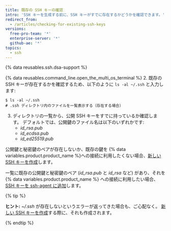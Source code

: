 ```yaml
---
title: 既存の SSH キーの確認
intro: 'SSH キーを生成する前に、SSH キーがすでに存在するかどうかを確認できます。'
redirect_from:
  - /articles/checking-for-existing-ssh-keys
versions:
  free-pro-team: '*'
  enterprise-server: '*'
  github-ae: '*'
topics:
  - ssh
---
```


{% data reusables.ssh.dsa-support %}

{% data reusables.command_line.open_the_multi_os_terminal %}
2. 既存の SSH キーが存在するかを確認するため、以下のように `ls -al ~/.ssh` と入力します:

  ```shell
  $ ls -al ~/.ssh
  # .ssh ディレクトリ内のファイルを一覧表示する（存在する場合）
  ```
3. ディレクトリの一覧から、公開 SSH キーをすでに持っているか確認します。 デフォルトでは、公開鍵のファイル名は以下のいずれかです:
    - *id_rsa.pub*
    - *id_ecdsa.pub*
    - *id_ed25519.pub*

公開鍵と秘密鍵のペアが存在しないか、既存の鍵を {% data variables.product.product_name %}への接続に利用したくない場合、[新しい SSH キーを作成](/articles/generating-a-new-ssh-key-and-adding-it-to-the-ssh-agent)します。

一覧に既存の公開鍵と秘密鍵のペア (*id_rsa.pub* と *id_rsa* など) があり、それを {% data variables.product.product_name %} への接続に利用したい場合、[SSH キーを ssh-agent に追加](/articles/generating-a-new-ssh-key-and-adding-it-to-the-ssh-agent/#adding-your-ssh-key-to-the-ssh-agent)します。

{% tip %}

**ヒント:** *~/.ssh* が存在しないというエラーが返ってきた場合も、ご心配なく。 [新しい SSH キーを作成](/articles/generating-a-new-ssh-key-and-adding-it-to-the-ssh-agent)する際に、それも作成されます。

{% endtip %}
